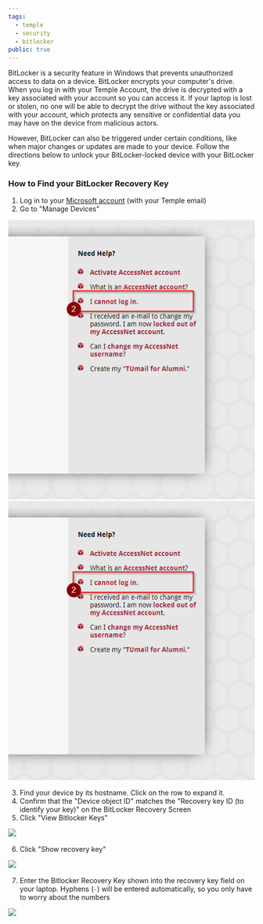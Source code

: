 ```yaml
---
tags:
  - temple
  - security
  - bitlocker
public: true
---
```

BitLocker is a security feature in Windows that prevents unauthorized access to data on a device. BitLocker encrypts your computer's drive. When you log in with your Temple Account, the drive is decrypted with a key associated with your account so you can access it. If your laptop is lost or stolen, no one will be able to decrypt the drive without the key associated with your account, which protects any sensitive or confidential data you may have on the device from malicious actors.

However, BitLocker can also be triggered under certain conditions, like when major changes or updates are made to your device. Follow the directions below to unlock your BitLocker-locked device with your BitLocker key.

### How to Find your BitLocker Recovery Key

1. Log in to your [Microsoft account](https://myaccount.microsoft.com/) (with your Temple email)
2. Go to "Manage Devices"

![](/assets/images/image-3.png)
![](/assets/images/image-3.png)

3. Find your device by its hostname. Click on the row to expand it.
4. Confirm that the "Device object ID" matches the "Recovery key ID (to identify your key)" on the BitLocker Recovery Screen
5. Click "View Bitlocker Keys"

![](https://sites.temple.edu/hbghelp/files/2024/10/image-4.png)

6. Click "Show recovery key"

![](https://sites.temple.edu/hbghelp/files/2024/10/image-5.png)

7. Enter the Bitlocker Recovery Key shown into the recovery key field on your laptop. Hyphens (`-`) will be entered automatically, so you only have to worry about the numbers

![](https://sites.temple.edu/hbghelp/files/2024/10/image-6.png)
